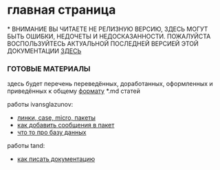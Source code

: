 # главная страница
\* ВНИМАНИЕ ВЫ ЧИТАЕТЕ НЕ РЕЛИЗНУЮ ВЕРСИЮ, ЗДЕСЬ МОГУТ БЫТЬ ОШИБКИ, НЕДОЧЕТЫ И НЕДОСКАЗАННОСТИ. ПОЖАЛУЙСТА ВОСПОЛЬЗУЙТЕСЬ АКТУАЛЬНОЙ ПОСЛЕДНЕЙ ВЕРСИЕЙ ЭТОЙ ДОКУМЕНТАЦИИ [ЗДЕСЬ](tand/realise.md)

### ГОТОВЫЕ МАТЕРИАЛЫ
здесь будет перечень переведённых, доработанных, оформленных и приведённых к общему [формату](tand/syntax_md.md) \*.md статей

работы ivansglazunov:
- [линки, case, micro, пакеты](ivansglazunov/links-case-micro-packages.md)
- [как добавить сообщения в пакет](ivansglazunov/deep-create-messaging-package.md)
- [что то про базу данных](ivansglazunov/deep-runkit.md)

работы tand:
- [как писать документацию](tand/scheme.md)